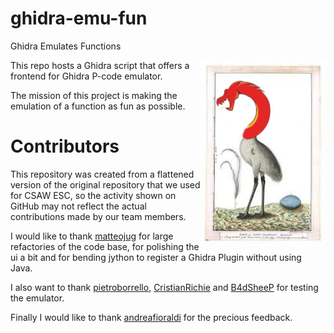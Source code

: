 # ghidra-emu-fun
Ghidra Emulates Functions

<img align="right" width="200" alt="The love child of Ghidra and an Emu" src="assets/ghidra-fun-emu.png">

This repo hosts a Ghidra script that offers a frontend for Ghidra P-code emulator.

The mission of this project is making the emulation of a function as fun as possible.

# Contributors

This repository was created from a flattened version of the original repository that we used for CSAW ESC, so the activity shown on GitHub may not reflect the actual contributions made by our team members.

I would like to thank [matteojug](https://github.com/matteojug) for large refactories of the code base, for polishing the ui a bit and for bending jython to register a Ghidra Plugin without using Java.

I also want to thank [pietroborrello](https://github.com/pietroborrello), [CristianRichie](https://github.com/CristianRichie) and [B4dSheeP](https://github.com/B4dSheeP) for testing the emulator.

Finally I would like to thank [andreafioraldi](https://github.com/andreafioraldi) for the precious feedback.
